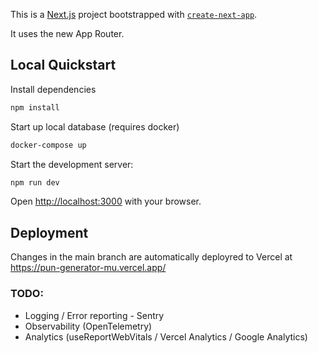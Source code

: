 This is a [Next.js](https://nextjs.org/) project bootstrapped with [`create-next-app`](https://github.com/vercel/next.js/tree/canary/packages/create-next-app).

It uses the new App Router.


## Local Quickstart

Install dependencies

```bash
npm install
```

Start up local database (requires docker)

```bash
docker-compose up
```

Start the development server:

```bash
npm run dev
```

Open [http://localhost:3000](http://localhost:3000) with your browser.


## Deployment

Changes in the main branch are automatically deployred to Vercel at https://pun-generator-mu.vercel.app/

### TODO:
- Logging / Error reporting - Sentry
- Observability (OpenTelemetry)
- Analytics (useReportWebVitals / Vercel Analytics / Google Analytics)
